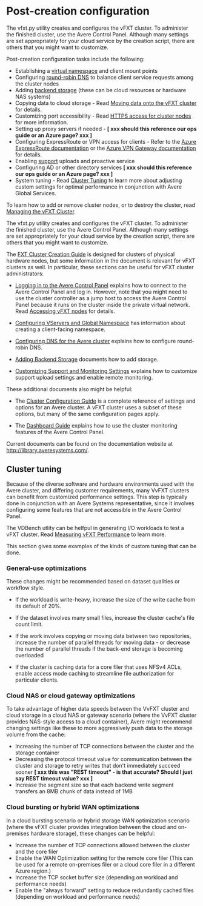 
# Post-creation configuration  

The vfxt.py utility creates and configures the vFXT cluster. To administer the finished cluster, use the Avere Control Panel. Although many settings are set appropriately for your cloud service by the creation script, there are others that you might want to customize.

Post-creation configuration tasks include the following:

- Establishing a [virtual namespace](#gns) and client mount points
- Configuring [round-robin DNS](#rrdns) to balance client service requests among the cluster nodes
- Adding [backend storage](#rrdns) (these can be cloud resources or hardware NAS systems)
- Copying data to cloud storage - Read [Moving data onto the vFXT cluster](getting_data_onto_vfxt.md) for details. 
- Customizing port accessibility - Read [HTTPS access for cluster nodes](node_access.md) for more information.
- Setting up proxy servers if needed - **[ xxx should this reference our ops guide or an Azure page? xxx ]**
- Configuring ExpressRoute or VPN access for clients - Refer to the [Azure ExpressRoute documentation](<https://docs.microsoft.com/en-us/azure/expressroute/>) or the [Azure VPN Gateway documentation](<https://docs.microsoft.com/en-us/azure/vpn-gateway/>) for details. 
- Enabling [support](#uploads) uploads and proactive service
- Configuring AD or other directory services **[ xxx should this reference our ops guide or an Azure page? xxx ]**
- System tuning - Read [Cluster Tuning](#cluster-tuning)  to learn more about adjusting custom settings for optimal performance in conjunction with Avere Global Services.

To learn how to add or remove cluster nodes, or to destroy the cluster, read [Managing the vFXT Cluster](ManageCluster.md). 

The vfxt.py utility creates and configures the vFXT cluster. To administer the finished cluster, use the Avere Control Panel. Although many settings are set appropriately for your cloud service by the creation script, there are others that you might want to customize.

The [FXT Cluster Creation Guide](<http://library.averesystems.com/#fxt_cluster>) is designed for clusters of physical hardware nodes, but some information in the document is relevant for vFXT clusters as well. In particular, these sections can be useful for vFXT cluster administrators: 

- [Logging in to the Avere Control Panel](<http://library.averesystems.com/create_cluster/4_8/html/initial_config.html#gui-login>) explains how to connect to the Avere Control Panel and log in. However, note that you might need to use the cluster controller as a jump host to access the Avere Control Panel because it runs on the cluster inside the private virtual network. Read [Accessing vFXT nodes](<cluster_manage.md#node-ssl-tunnel>) for details.

- <a name="gns"> </a> [Configuring VServers and Global Namespace](<http://library.averesystems.com/create_cluster/4_8/html/config_vserver.html#config-vserver>) has information about creating a client-facing namespace.

- [Configuring DNS for the Avere cluster](<http://library.averesystems.com/create_cluster/4_8/html/config_network.html#dns-overview>) <a name="rrdns"> </a> explains how to configure round-robin DNS.

- [Adding Backend Storage](<http://library.averesystems.com/create_cluster/4_8/html/config_core_filer.html#add-core-filer>) documents how to add storage.

- [Customizing Support and Monitoring Settings](<http://library.averesystems.com/create_cluster/4_8/html/config_support.html#config-support>) <a name="uploads"> </a> explains how to customize support upload settings and enable remote monitoring. 

These additional documents also might be helpful: 

- The [Cluster Configuration Guide](<http://library.averesystems.com/#operations>) is a complete reference of settings and options for an Avere cluster. A vFXT cluster uses a subset of these options, but many of the same configuration pages apply.

- The [Dashboard Guide](<http://library.averesystems.com/#operations>) explains how to use the cluster monitoring features of the Avere Control Panel.

Current documents can be found on the documentation website at http://library.averesystems.com/.  

## Cluster tuning

Because of the diverse software and hardware environments used with the Avere cluster, and differing customer requirements, many VvFXT clusters can benefit from customized performance settings. This step is typically done in conjunction with an Avere Systems representative, since it involves configuring some features that are not accessible in the Avere Control Panel.

The VDBench utlity can be helfpul in generating I/O workloads to test a vFXT cluster. Read [Measuring vFXT Performance](vdbench.md) to learn more. 

This section gives some examples of the kinds of custom tuning that can be done.

### General-use optimizations

These changes might be recommended based on dataset qualities or workflow style. 

- If the workload is write-heavy, increase the size of the write cache from its default of 20%. 

- If the dataset involves many small files, increase the cluster cache's file count limit. 

- If the work involves copying or moving data between two repositories, increase the number of parallel threads for moving data - or decrease the number of parallel threads if the back-end storage is becoming overloaded

- If the cluster is caching data for a core filer that uses NFSv4 ACLs, enable access mode caching to streamline file authorization for particular clients.

### Cloud NAS or cloud gateway optimizations

To take advantage of higher data speeds between the VvFXT cluster and cloud storage in a cloud NAS or gateway scenario (where the VvFXT cluster provides NAS-style access to a cloud container), Avere might recommend changing settings like these to more aggressively push data to the storage volume from the cache: 

- Increasing the number of TCP connections between the cluster and the storage container
- Decreasing the protocol timeout value for communication between the cluster and storage to retry writes that don't immediately succeed sooner **[ xxx this was "REST timeout" - is that accurate? Should I just say REST timeout value? xxx ]**
- Increase the segment size so that each backend write segment transfers an 8MB chunk of data instead of 1MB

### Cloud bursting or hybrid WAN optimizations

In a cloud bursting scenario or hybrid storage WAN optimization scenario (where the vFXT cluster provides integration between the cloud and on-premises hardware storage), these changes can be helpful:

- Increase the number of TCP connections allowed between the cluster and the core filer
- Enable the WAN Optimization setting for the remote core filer (This can be used for a remote on-premises filer or a cloud core filer in a different Azure region.)
- Increase the TCP socket buffer size (depending on workload and performance needs)
- Enable the "always forward" setting to reduce redundantly cached files (depending on workload and performance needs)